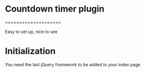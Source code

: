 # Countdown timer plugin
====================

Easy to set up, nice to see


Initialization
====================
You need the last jQuery framework to be added to your index page
<!-- plug-in jQuery framework-->
<script type="text/javascript" src="https://code.jquery.com/jquery-3.2.0.min.js"></script>
<!--plug-in Countdown.js-->
<script type="text/javascript" src="countdown.js"></script>
